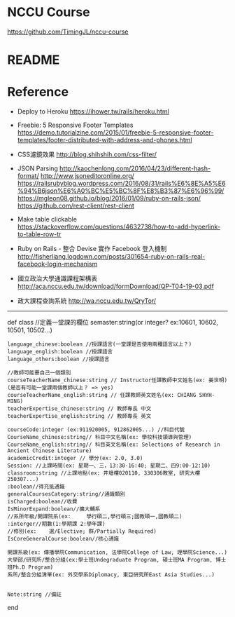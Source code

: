 # NCCU Course
https://github.com/TimingJL/nccu-course

# README


# Reference
* Deploy to Heroku
https://ihower.tw/rails/heroku.html

* Freebie: 5 Responsive Footer Templates
https://demo.tutorialzine.com/2015/01/freebie-5-responsive-footer-templates/footer-distributed-with-address-and-phones.html

* CSS濾鏡效果
http://blog.shihshih.com/css-filter/

* JSON Parsing
http://kaochenlong.com/2016/04/23/different-hash-format/
http://www.jsoneditoronline.org/
https://railsrubyblog.wordpress.com/2016/08/31/rails%E6%8E%A5%E6%94%B6json%E6%A0%BC%E5%BC%8F%E8%B3%87%E6%96%99/
https://mgleon08.github.io/blog/2016/01/09/ruby-on-rails-json/
https://github.com/rest-client/rest-client

* Make table clickable
https://stackoverflow.com/questions/4632738/how-to-add-hyperlink-to-table-row-tr

* Ruby on Rails - 整合 Devise 實作 Facebook 登入機制
http://fisherliang.logdown.com/posts/301654-ruby-on-rails-real-facebook-login-mechanism

* 國立政治大學通識課程架構表
http://aca.nccu.edu.tw/download/formDownload/QP-T04-19-03.pdf

* 政大課程查詢系統
http://wa.nccu.edu.tw/QryTor/
------------------------------


def class //定義一堂課的欄位
	semaster:string(or integer? ex:10601, 10602, 10501, 10502...)

	language_chinese:boolean //授課語言(一堂課是否使用兩種語言以上？)
	language_english:boolean //授課語言
	language_others:boolean //授課語言

	//教師可能要自己一個類別
	courseTeacherName_chinese:string // Instructor任課教師中文姓名(ex: 姜世明)(是否有可能一堂課兩個教師以上？ => yes)
	courseTeacherName_english:string // 任課教師英文姓名(ex: CHIANG SHYH-MING)
	teacherExpertise_chinese:string // 教師專長 中文
	teacherExpertise_english:string // 教師專長 英文

	courseCode:integer (ex:911920005, 912862005...) //科目代號
	CourseName_chinese:string// 科目中文名稱(ex: 學校科技領導與管理)
	CourseName_english:string// 科目英文名稱(ex: Selections of Research in Ancient Chinese Literature)
	academicCredit:integer // 學分(ex: 2.0, 3.0)
	Session: //上課時間(ex: 星期一、三，13:30-16:40; 星期二、四9:00-12:10)
	classroom:string //上課地點(ex: 井塘樓020110, 330306教室, 研究大樓250307...)
	:boolean//得充抵通識
	generalCoursesCategory:string//通識類別
	isCharged:boolean//收費
	IsMinorExpand:boolean//擴大輔系
	//系所年級/開課院系(ex: 	學行碩二,學行碩三;國教碩一,國教碩二)
	:interger//期數(1:學期課 2:學年課)
	//修別(ex: 	選/Elective; 群/Partially Required)
	IsCoreGeneralCourse:boolean//核心通識

	開課系級(ex: 傳播學院Communication, 法學院College of Law, 理學院Science...)
	大學部/研究所/整合分組(ex:學士班Undegraduate Program, 碩士班MA Program, 博士班Ph.D Program)
	系所/整合分組清單(ex: 外交學系Diplomacy, 東亞研究所East Asia Studies...)


	Note:string //備註
end